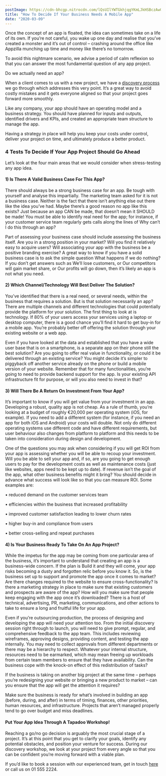 ```yaml
---
postImage: https://cdn-bhcgp.nitrocdn.com/lQsUIlYWTGkhjqgYKmLJkHSBczAwGDPM/assets/static/optimized/rev-f8d7f54/wp-content/uploads/2020/02/austin-distel-744oGeqpxPQ-unsplash-scaled.jpg.webp
title: "How To Decide If Your Business Needs A Mobile App"
date: "2020-03-09"
---
```


Once the concept of an app is floated, the idea can sometimes take on a life of its own. If you’re not careful, you wake up one day and realise that you’ve created a monster and it’s out of control – crashing around the office like Appzilla munching up time and money like there’s no tomorrow. 

To avoid this nightmare scenario, we advise a period of calm reflexion so that you can answer the most fundamental question of any app project.

Do we actually need an app?

When a client comes to us with a new project, we have a [discovery process](https://tapadoo.com) we go through which addresses this very point. It’s a great way to avoid costly mistakes and it gets everyone aligned so that your project goes forward more smoothly.  

Like any company, your app should have an operating model and a business strategy. You should have planned for inputs and outputs, identified drivers and KPIs, and created an appropriate team structure to manage the app.

Having a strategy in place will help you keep your costs under control, deliver your project on time, and ultimately produce a better product.

### 4 Tests To Decide If Your App Project Should Go Ahead 

Let’s look at the four main areas that we would consider when stress-testing any app idea. 

#### 1) Is There A Valid Business Case For This App? 

There should always be a strong business case for an app. Be tough with yourself and analyse this impartially. The marketing team asked for it is not a business case. Neither is the fact that there isn’t anything else out there like the idea you’ve had. Maybe there’s a good reason no app like this exists? Just because an app CAN be made, that doesn’t mean it SHOULD be made! You must be able to identify real need for the app; for instance, if your customer service team regularly gets calls along the lines of Why can’t I do this through an app? 

Part of assessing your business case should include assessing the business itself. Are you in a strong position in your market? Will you find it relatively easy to acquire users? Will associating your app with the business be a positive branding exercise? A great way to know if you have a solid business case is to ask the simple question What happens if we do nothing? If you don’t get answers such as We’ll lose customers, or Our competitors will gain market share, or Our profits will go down, then it’s likely an app is not what you need. 

#### 2) Which Channel/Technology Will Best Deliver The Solution? 

You’ve identified that there is a real need, or several needs, within the business that requires a solution. But is that solution necessarily an app? There are multiple channels and different technologies that could potentially provide the platform for your solution. The first thing to look at is technology. If 80% of your users access your services using a laptop or desktop computer, there is a good chance you’ll find it hard to get buy-in for a mobile app. You’re probably better off offering the solution through your existing website or a web app. 

Even if you have looked at the data and established that you have a wide user base that is on a smartphone, is a separate app on their phone still the best solution? Are you going to offer real value in functionality, or could it be delivered through an existing service? You might decide it’s simpler to piggyback off another service already on the phone or build a mobile version of your website. Remember that for many functionalities, you’re going to need to provide backend support for the app. Is your existing API infrastructure fit for purpose, or will you also need to invest in that? 

#### 3) Will There Be A Return On Investment From Your App? 

It’s important to know if you will get value from your investment in an app. Developing a robust, quality app is not cheap. As a rule of thumb, you’re looking at a budget of roughly €20,000 per operating system (iOS, for example). If you need to add a different system (for instance, if you need an app for both iOS and Android) your costs will double. Not only do different operating systems use different code and have different requirements, but user behaviour also changes from platform to platform and this needs to be taken into consideration during design and development. 

One of the questions you may ask when considering if you will get ROI from your app is assessing whether you will be able to recoup your investment. Will you be able to sell your app and, if so, are you going to get enough users to pay for the development costs as well as maintenance costs (just like websites, apps need to be kept up to date). If revenue isn’t the goal of the app, what other business benefits might it bring? You should decide in advance what success will look like so that you can measure ROI. Some examples are: 

• reduced demand on the customer services team 

• efficiencies within the business that increased profitability 

• improved customer satisfaction leading to lower churn rates 

• higher buy-in and compliance from users 

• better cross-selling and repeat purchases 

#### 4) Is Your Business Ready To Take On An App Project? 

While the impetus for the app may be coming from one particular area of the business, it’s important to understand that creating an app is a business-wide concern. If the plan is Build it and they will come, your app risks becoming a dusty and forgotten relic before you know it. So, is the business set up to support and promote the app once it comes to market? Are there changes required to the website to ensure cross-functionality? Is there a marketing strategy in place to make sure that existing customers and prospects are aware of the app? How will you make sure that people keep engaging with the app once it’s downloaded? There is a host of technical, advertising, PR, marketing, communications, and other actions to take to ensure a long and fruitful life for your app. 

Even if you’re outsourcing production, the process of designing and developing the app will need your attention too. From the initial discovery session right through to launch, you will need to give prompt, regular, and comprehensive feedback to the app team. This includes reviewing wireframes, approving designs, providing content, and testing the app internally. You may need to collect approvals from different departments or there may be a hierarchy to respect. Whatever your internal structure, resources need to be earmarked, which may mean freeing up workloads from certain team members to ensure that they have availability. Can the business cope with the knock-on effect of this redistribution of tasks? 

If the business is taking on another big project at the same time – perhaps you’re redesigning your website or bringing a new product to market – can you ensure that the app will get the attention it requires?

Make sure the business is ready for what’s involved in building an app (before, during, and after) in terms of timing, finances, other priorities, human resources, and infrastructure. Projects that aren’t managed properly tend to go over budget and miss deadlines.

#### Put Your App Idea Through A Tapadoo Workshop! 

Reaching a go/no go decision is arguably the most crucial stage of a project. It’s at this point that you get to clarify your goals, identify any potential obstacles, and position your venture for success. During our discovery workshop, we look at your project from every angle so that you can be confident you’re moving forward with a viable plan.

If you’d like to book a session with our experienced team, get in touch [here](https://tapadoo.com/contact/) or call us on 01 555 2224.
